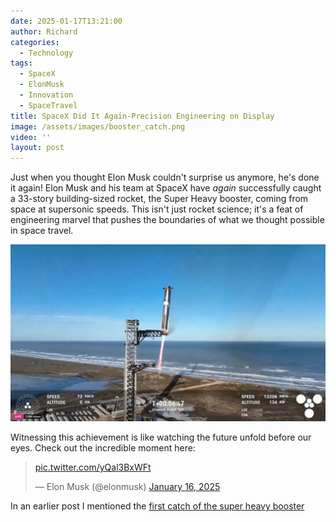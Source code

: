 ```yaml
---
date: 2025-01-17T13:21:00
author: Richard
categories:
  - Technology
tags:
  - SpaceX
  - ElonMusk
  - Innovation
  - SpaceTravel
title: SpaceX Did It Again-Precision Engineering on Display
image: /assets/images/booster_catch.png
video: ''
layout: post
---
```

Just when you thought Elon Musk couldn't surprise us anymore, he's done it again! Elon Musk and his team at SpaceX have _again_ successfully caught a 33-story building-sized rocket, the Super Heavy booster, coming from space at supersonic speeds. This isn't just rocket science; it's a feat of engineering marvel that pushes the boundaries of what we thought possible in space travel.

![Space X super heavy booster catch -Credits: Elon Musk on Twitter/X](/assets/images/booster_catch.png "Space X super heavy booster catch- Credits: Elon Musk on Twitter/X")

 Witnessing this achievement is like watching the future unfold before our eyes. Check out the incredible moment here: 

<blockquote class="twitter-tweet"><p lang="zxx" dir="ltr"><a href="https://t.co/yQal3BxWFt">pic.twitter.com/yQal3BxWFt</a></p>&mdash; Elon Musk (@elonmusk) <a href="https://twitter.com/elonmusk/status/1880025359636394458?ref_src=twsrc%5Etfw">January 16, 2025</a></blockquote> <script async src="https://platform.twitter.com/widgets.js" charset="utf-8"></script>

In an earlier post I mentioned the [first catch of the super heavy booster](https://rdjarbeng.github.io/RDjarbeng/catching-the-super-heavy-booster-spacex/)